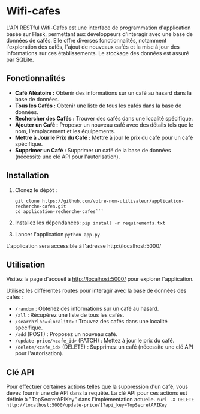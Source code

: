 # Wifi-cafes

L'API RESTful Wifi-Cafés est une interface de programmation d'application basée sur Flask, permettant aux développeurs d'interagir avec une base de données de cafés. Elle offre diverses fonctionnalités, notamment l'exploration des cafés, l'ajout de nouveaux cafés et la mise à jour des informations sur ces établissements. Le stockage des données est assuré par SQLite.


## Fonctionnalités

- **Café Aléatoire :** Obtenir des informations sur un café au hasard dans la base de données.
- **Tous les Cafés :** Obtenir une liste de tous les cafés dans la base de données.
- **Rechercher des Cafés :** Trouver des cafés dans une localité spécifique.
- **Ajouter un Café :** Proposer un nouveau café avec des détails tels que le nom, l'emplacement et les équipements.
- **Mettre à Jour le Prix du Café :** Mettre à jour le prix du café pour un café spécifique.
- **Supprimer un Café :** Supprimer un café de la base de données (nécessite une clé API pour l'autorisation).

## Installation

1. Clonez le dépôt :
   ```
   git clone https://github.com/votre-nom-utilisateur/application-recherche-cafes.git
   cd application-recherche-cafes```

2. Installez les dépendances:
   ```pip install -r requirements.txt```
   
4. Lancer l'application
   ```python app.py```


L'application sera accessible à l'adresse http://localhost:5000/


## Utilisation
Visitez la page d'accueil à [http://localhost:5000/](http://localhost:5000/) pour explorer l'application.

Utilisez les différentes routes pour interagir avec la base de données des cafés :

- `/random` : Obtenez des informations sur un café au hasard.
- `/all` : Récupérez une liste de tous les cafés.
- `/search?loc=<localite>` : Trouvez des cafés dans une localité spécifique.
- `/add` (POST) : Proposez un nouveau café.
- `/update-price/<cafe_id>` (PATCH) : Mettez à jour le prix du café.
- `/delete/<cafe_id>` (DELETE) : Supprimez un café (nécessite une clé API pour l'autorisation).


## Clé API

Pour effectuer certaines actions telles que la suppression d'un café, vous devez fournir une clé API dans la requête. La clé API pour ces actions est définie à "TopSecretAPIKey" dans l'implémentation actuelle.
   ```curl -X DELETE http://localhost:5000/update-price/1?api_key=TopSecretAPIKey```
